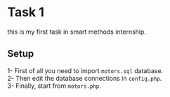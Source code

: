 # Task 1

this is my first task in smart methods internship.

## Setup

1- First of all you need to import `motors.sql` database.  
2- Then edit the database connections in `config.php`.  
3- Finally, start from `motors.php`.
